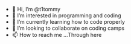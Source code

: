 - 👋 Hi, I’m @t1tommy
- 👀 I’m interested in programming and coding
- 🌱 I’m currently learning how to code properly
- 💞️ I’m looking to collaborate on coding camps
- 📫 How to reach me ...Through here 

<!---
t1tommy/t1tommy is a ✨ special ✨ repository because its `README.md` (this file) appears on your GitHub profile.
You can click the Preview link to take a look at your changes.
--->
